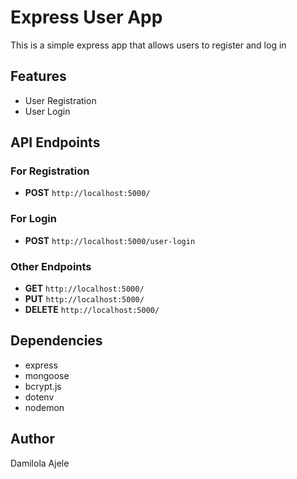 # Express User App
This is a simple express app that allows users to register and log in

## Features
- User Registration
- User Login

## API Endpoints
### For Registration
- **POST** `http://localhost:5000/`

### For Login
- **POST** `http://localhost:5000/user-login`

### Other Endpoints
- **GET** `http://localhost:5000/`
- **PUT** `http://localhost:5000/`
- **DELETE** `http://localhost:5000/`

## Dependencies
- express
- mongoose
- bcrypt.js
- dotenv
- nodemon

## Author
Damilola Ajele